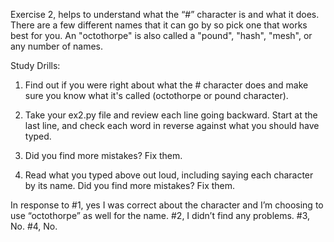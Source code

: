 Exercise 2, helps to understand what the “#” character is and what it does. There are a few different names that it can go by so pick one that works best for you. An "octothorpe" is also called a "pound", "hash", "mesh", or any number of names.

Study Drills:

1.	Find out if you were right about what the # character does and make sure you know what it's called (octothorpe or pound character).

2.	Take your ex2.py file and review each line going backward. Start at the last line, and check each word in reverse against what you should have typed.

3.	Did you find more mistakes? Fix them.

4.	Read what you typed above out loud, including saying each character by its name. Did you find more mistakes? Fix them.

In response to #1, yes I was correct about the character and I’m choosing to use “octothorpe” as well for the name. #2, I didn’t find any problems. #3, No. #4, No. 
